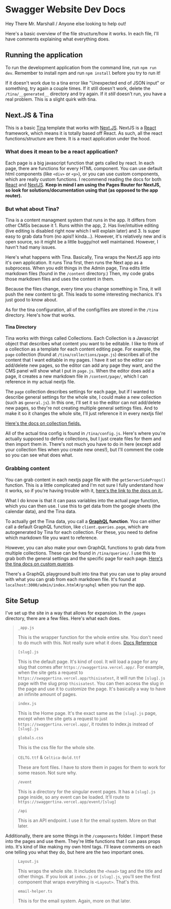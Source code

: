 # Swagger Website Dev Docs

Hey There Mr. Marshall / Anyone else looking to help out!

Here's a basic overview of the file structure/how it works. In each file, I'll have comments explaining what everything does. 

## Running the application

To run the development application from the command line, run `npm run dev`. Remember to install npm and run `npm install` before you try to run it! 

If it doesn't work due to a tina error like "Unexpected end of JSON input" or something, try again a couple times. If it still doesn't work, delete the `/tina/__generated__` directory and try again. If it *still* doesn't run, you have a real problem. This is a slight quirk with tina. 

## Next.JS & Tina

This is a basic [Tina](https://tina.io/) template that works with [Next.JS](https://nextjs.org/). NextJS is a [React](https://react.dev/) framework, which means it is totally based off React. As such, all the react functions/structure are there. It is a react application under the hood. 

### What does it mean to be a react application?

Each page is a big javascript function that gets called by react. In each page, there are functions for every HTML component. You can use default html components (like `<div>` or `<p>`), or you can use custom components, which are really custom functions. I recommend reading the docs for both [React](https://react.dev/learn/thinking-in-react) and [NextJS](https://nextjs.org/docs). **Keep in mind I am using the Pages Router for NextJS, so look for solutions/documentation using that (as opposed to the app router).**

### But what about Tina?

Tina is a content managment system that runs in the app. It differs from other CMSs because it 1. Runs within the app, 2. Has live/intuitive editing (live editing is disabled right now which I will explain later) and 3. Is super easy to grab data from (no apis!! kinda...). However, it's relatively new and is open source, so it might be a little buggy/not well maintained. However, I havn't had many issues. 

Here's what happens with Tina. Basically, Tina wraps the NextJS app into it's own application. It runs Tina first, then runs the Next app as a subprocess. When you edit things in the Admin page, Tina edits little markdown files (found in the `/content` directory.) Then, my code grabs those markdown files and uses the content in them. 

Because the files change, every time you change something in Tina, it will push the new content to git. This leads to some interesting mechanics. It's just good to know about. 

As for the tina configuration, all of the config/files are stored in the `/tina` directory. Here's how that works. 

#### Tina Directory

Tina works with things called Collections. Each Collection is a Javascript object that describes what content you want to be editable. I like to think of a collection as a template for each content editing page. For example, the `page` collection (found at `/tina/collections/page.js`) describes all of the content that I want editable in my pages. I have it set so the editor can add/delete new pages, so the editor can add any page they want, and the CMS panel will show what I put in `page.js`. When the editor does add a page, it creates a new markdown file in `/content/page/`, which I can reference in my actual nextjs file. 

The `page` collection describes settings for each page, but if I wanted to describe general settings for the whole site, I could make a new collection (such as `general.js`). In this one, I'll set it so the editor can not add/delete new pages, so they're not creating multiple general settings files. And to make it so it changes the whole site, I'll just reference it in every nextjs file!

[Here's the docs on collection fields.](https://tina.io/docs/reference/fields/)

All of the actual tina config is found in `/tina/config.js`. Here's where you're actually supposed to define collections, but I just create files for them and then import them in. There's not much you have to do in here (except add your collection files when you create new ones!), but I'll comment the code so you can see what does what. 

### Grabbing content

You can grab content in each nextjs page file with the `getServerSideProps()` function. This is a little complicated and I'm not sure I fully understand how it works, so if you're having trouble with it, [here's the link to the docs on it.](https://nextjs.org/docs/pages/building-your-application/data-fetching/get-server-side-props). 

What I do know is that it can pass variables into the actual page function, which you can then use. I use this to get data from the google sheets (the calendar data), and the Tina data. 

To actually get the Tina data, you call a **[GraphQL](https://graphql.org/) function**. You can either call a default GraphQL function, like `client.queries.page`, which are autogenerated by Tina for each collection. For these, you need to define which markdown file you want to reference.

However, you can also make your own GraphQL functions to grab data from multiple collections. These can be found in `/tina/queries/`. I use this to grab both the general settings and the specific page for each page. [Here's the tina docs on custom queries](https://tina.io/docs/data-fetching/custom-queries/). 

There's a GraphQL playground built into tina that you can use to play around with what you can grab from each markdown file. It's found at `localhost:3000/admin/index.html#/graphql` when you run the app. 

## Site Setup

I've set up the site in a way that allows for expansion. In the `/pages` directory, there are a few files. Here's what each does. 

> `_app.js`
> 
> This is the wrapper function for the whole entire site. You don't need to do much with this. Not really sure what it does. [Docs Reference](https://nextjs.org/docs/pages/building-your-application/routing/custom-app)

> `[slug].js`
> 
> This is the default page. It's kind of cool. It will load a page for any slug that comes after `https://swaggertina.vercel.app/`. For example, when the site gets a request to `https://swaggertina.vercel.app/thisisatest`, it will run the `[slug].js` page with the slug prop `thisisatest`. You can then access the slug in the page and use it to customize the page. It's basically a way to have an infinite amount of pages. 

> `index.js`
>
> This is the Home page. It's the exact same as the `[slug].js` page, except when the site gets a request to just `https://swaggertina.vercel.app/`, it routes to index.js instead of `[slug].js`

> `globals.css`
>
> This is the css file for the whole site. 

> `CELTG.ttf` &  `Celtica-Bold.ttf`
>
> These are font files. I have to store them in pages for them to work for some reason. Not sure why. 

> `/event`
>
> This is a directory for the singular event pages. It has a `[slug].js` page inside, so any event can be loaded. It'll route to `https://swaggertina.vercel.app/event/[slug]`

> `/api`
>
> This is an API endpoint. I use it for the email system. More on that later. 

Additionally, there are some things in the `/components` folder. I import these into the pages and use them. They're little functions that I can pass props into. It's kind of like making my own html tags. I'll leave comments on each one telling you what they do, but here are the two important ones. 

> `Layout.js`
>
> This wraps the whole site. It includes the `<head>` tag and the title and other things. If you look at `index.js` or `[slug].js`, you'll see the first component that wraps everything is `<Layout>`. That's this. 

> `email-helper.ts`
>
> This is for the email system. Again, more on that later. 

